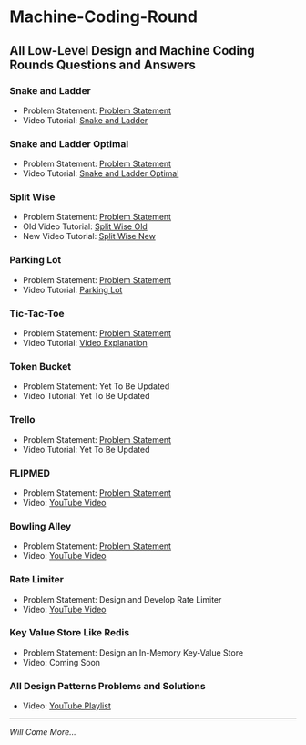 
# Machine-Coding-Round

## All Low-Level Design and Machine Coding Rounds Questions and Answers

### Snake and Ladder
   * Problem Statement: [Problem Statement](https://workat.tech/machine-coding/practice/snake-and-ladder-problem-zgtac9lxwntg)
   * Video Tutorial: [Snake and Ladder](https://www.youtube.com/watch?v=na3DQv8ZAD8)

### Snake and Ladder Optimal
   * Problem Statement: [Problem Statement](https://workat.tech/machine-coding/practice/snake-and-ladder-problem-zgtac9lxwntg)
   * Video Tutorial: [Snake and Ladder Optimal](https://www.youtube.com/watch?v=VaHMJIBFeW4)

### Split Wise
   * Problem Statement: [Problem Statement](https://workat.tech/machine-coding/practice/splitwise-problem-0kp2yneec2q2)
   * Old Video Tutorial: [Split Wise Old](https://www.youtube.com/watch?v=na3DQv8ZAD8)
   * New Video Tutorial: [Split Wise New](https://youtu.be/MuI5MPWbnbI)

### Parking Lot
   * Problem Statement: [Problem Statement](https://workat.tech/machine-coding/practice/design-parking-lot-qm6hwq4wkhp8)
   * Video Tutorial: [Parking Lot](https://www.youtube.com/watch?v=aQf-ovnR8go)

### Tic-Tac-Toe
   * Problem Statement: [Problem Statement](https://workat.tech/machine-coding/practice/design-tic-tac-toe-smyfi9x064ry)
   * Video Tutorial: [Video Explanation](https://www.youtube.com/watch?v=Y3eXlX7uSNM&list=PLyjE_CyqGikpWc4IGmMtKZZit_YxMkJKL&index=5)

### Token Bucket
   * Problem Statement: Yet To Be Updated
   * Video Tutorial: Yet To Be Updated

### Trello
   * Problem Statement: [Problem Statement](https://workat.tech/machine-coding/practice/trello-problem-t0nwwqt61buz)
   * Video Tutorial: Yet To Be Updated

### FLIPMED
   * Problem Statement: [Problem Statement](https://github.com/lavakumarThatisetti/FLIPMED_Interview/blob/master/ProblemStatment.md)
   * Video: [YouTube Video](https://www.youtube.com/watch?v=o9tOndHPxs8)

### Bowling Alley
   * Problem Statement: [Problem Statement](https://github.com/lavakumarThatisetti/Machine-Coding-Round/tree/master/src/com/lavakumar/bowlingalley/problem-statement)
   * Video: [YouTube Video](https://www.youtube.com/watch?v=ExF4ZbJkokA)

### Rate Limiter
   * Problem Statement: Design and Develop Rate Limiter
   * Video: [YouTube Video](https://youtu.be/82mlm8Ob3pI)

### Key Value Store Like Redis
   * Problem Statement: Design an In-Memory Key-Value Store
   * Video: Coming Soon

### All Design Patterns Problems and Solutions
   * Video: [YouTube Playlist](https://www.youtube.com/watch?v=-0fW6ZHolYQ&list=PLyjE_CyqGikoF0dpijEH7RBzZ6KGhRxkK&pp=gAQBiAQB)

---

_Will Come More..._
